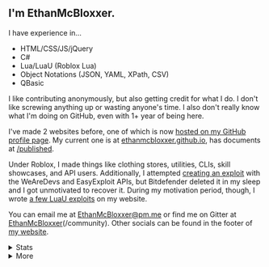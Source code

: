 ## I'm EthanMcBloxxer.
I have experience in...
* HTML/CSS/JS/jQuery
* C#
* Lua/LuaU (Roblox Lua)
* Object Notations (JSON, YAML, XPath, CSV)
* QBasic

I like contributing anonymously, but also getting credit for what I do. I don't like screwing anything up or wasting anyone's time. I also don't really know what I'm doing on GitHub, even with 1+ year of being here.

I've made 2 websites before, one of which is now [hosted on my GitHub profile page](https://ethanmcbloxxer.github.io/ethansware/index.html). My current one is at [ethanmcbloxxer.github.io](https://ethanmcbloxxer.github.io/), has documents at [/published](https://ethanmcbloxxer.github.io/published/).

Under Roblox, I made things like clothing stores, utilities, CLIs, skill showcases, and API users. Additionally, I attempted [creating an exploit](https://github.com/EthanMcBloxxer/BloxsploitWF) with the WeAreDevs and EasyExploit APIs, but Bitdefender deleted it in my sleep and I got unmotivated to recover it. During my motivation period, though, I wrote [a few LuaU exploits](https://ethanmcbloxxer.github.io/pastebin#roexploits) on my website.

You can email me at <EthanMcBloxxer@pm.me> or find me on Gitter at [EthanMcBloxxer](https://gitter.im/EthanMcBloxxer/community)(/community). Other socials can be found in the footer of [my website](https://ethanmcbloxxer.github.io).

<details>
  <summary>Stats</summary>

  ![](https://metrics.lecoq.io/EthanMcBloxxer?template=classic&languages=1&gists=1&lines=1&rss=1&languages.colors=github&languages.threshold=0%25&rss.source=https%3A%2F%2Fethanmcbloxxer.github.io%2Ffeed.xml&rss.limit=4)

  ![](https://api.ghprofile.me/view?username=EthanMcBloxxer) ![](https://img.shields.io/github/followers/EthanMcBloxxer?label=Follow&style=for-the-badge) ![](https://img.shields.io/github/stars/EthanMcBloxxer?label=Stars&style=for-the-badge)

  ![Compatibility: Club Penguin](https://forthebadge.com/images/badges/compatibility-club-penguin.svg)
  ![Powered By: ENERGY DRINKS](https://forthebadge.com/images/badges/powered-by-energy-drinks.svg)
  ![Designed in: MS PAINT](https://forthebadge.com/images/badges/designed-in-ms-paint.svg)
</details>

<details>
  <summary>More</summary>
  <div align="center"><a href="https://www.youtube.com/watch?v=dQw4w9WgXcQ"><img src="https://github.com/EthanMcBloxxer/.public/raw/main/github-error.svg?sanitize=true" /></a></div>
</details>
